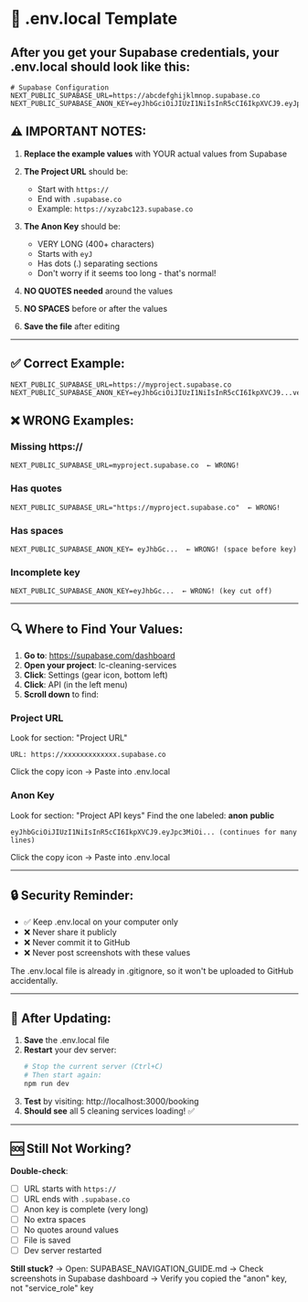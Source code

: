 # 📝 .env.local Template

## After you get your Supabase credentials, your .env.local should look like this:

```env
# Supabase Configuration
NEXT_PUBLIC_SUPABASE_URL=https://abcdefghijklmnop.supabase.co
NEXT_PUBLIC_SUPABASE_ANON_KEY=eyJhbGciOiJIUzI1NiIsInR5cCI6IkpXVCJ9.eyJpc3MiOiJzdXBhYmFzZSIsInJlZiI6ImFiY2RlZmdoaWprbG1ub3AiLCJyb2xlIjoiYW5vbiIsImlhdCI6MTYxMjM0NTY3OCwiZXhwIjoxOTI3OTIxNjc4fQ.abcdefghijklmnopqrstuvwxyz123456789
```

## ⚠️ IMPORTANT NOTES:

1. **Replace the example values** with YOUR actual values from Supabase

2. **The Project URL** should be:
   - Start with `https://`
   - End with `.supabase.co`
   - Example: `https://xyzabc123.supabase.co`

3. **The Anon Key** should be:
   - VERY LONG (400+ characters)
   - Starts with `eyJ`
   - Has dots (.) separating sections
   - Don't worry if it seems too long - that's normal!

4. **NO QUOTES needed** around the values

5. **NO SPACES** before or after the values

6. **Save the file** after editing

---

## ✅ Correct Example:
```env
NEXT_PUBLIC_SUPABASE_URL=https://myproject.supabase.co
NEXT_PUBLIC_SUPABASE_ANON_KEY=eyJhbGciOiJIUzI1NiIsInR5cCI6IkpXVCJ9...very...long...key
```

## ❌ WRONG Examples:

### Missing https://
```env
NEXT_PUBLIC_SUPABASE_URL=myproject.supabase.co  ← WRONG!
```

### Has quotes
```env
NEXT_PUBLIC_SUPABASE_URL="https://myproject.supabase.co"  ← WRONG!
```

### Has spaces
```env
NEXT_PUBLIC_SUPABASE_ANON_KEY= eyJhbGc...  ← WRONG! (space before key)
```

### Incomplete key
```env
NEXT_PUBLIC_SUPABASE_ANON_KEY=eyJhbGc...  ← WRONG! (key cut off)
```

---

## 🔍 Where to Find Your Values:

1. **Go to**: https://supabase.com/dashboard
2. **Open your project**: lc-cleaning-services
3. **Click**: Settings (gear icon, bottom left)
4. **Click**: API (in the left menu)
5. **Scroll down** to find:

### Project URL
Look for section: "Project URL"
```
URL: https://xxxxxxxxxxxxx.supabase.co
```
Click the copy icon → Paste into .env.local

### Anon Key
Look for section: "Project API keys"
Find the one labeled: **anon** **public**
```
eyJhbGciOiJIUzI1NiIsInR5cCI6IkpXVCJ9.eyJpc3MiOi... (continues for many lines)
```
Click the copy icon → Paste into .env.local

---

## 🔒 Security Reminder:

- ✅ Keep .env.local on your computer only
- ❌ Never share it publicly
- ❌ Never commit it to GitHub
- ❌ Never post screenshots with these values

The .env.local file is already in .gitignore, so it won't be uploaded to GitHub accidentally.

---

## 🚀 After Updating:

1. **Save** the .env.local file
2. **Restart** your dev server:
   ```powershell
   # Stop the current server (Ctrl+C)
   # Then start again:
   npm run dev
   ```
3. **Test** by visiting: http://localhost:3000/booking
4. **Should see** all 5 cleaning services loading! ✅

---

## 🆘 Still Not Working?

**Double-check**:
- [ ] URL starts with `https://`
- [ ] URL ends with `.supabase.co`
- [ ] Anon key is complete (very long)
- [ ] No extra spaces
- [ ] No quotes around values
- [ ] File is saved
- [ ] Dev server restarted

**Still stuck?**
→ Open: SUPABASE_NAVIGATION_GUIDE.md
→ Check screenshots in Supabase dashboard
→ Verify you copied the "anon" key, not "service_role" key
